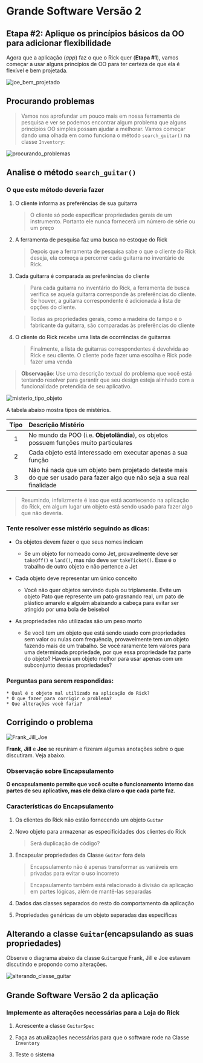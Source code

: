 # **Grande Software Versão 2**

## **Etapa #2: Aplique os princípios básicos da OO para adicionar flexibilidade**

Agora que a aplicação (_app_) faz o que o Rick quer (**Etapa #1**), vamos começar a usar alguns princípios de OO para ter certeza de que ela é flexível e bem projetada.

![joe_bem_projetado](../img_readme/joe_bem_projetado_60.png)



## **Procurando problemas**


> Vamos nos aprofundar um pouco mais em nossa ferramenta de pesquisa e ver se podemos encontrar algum problema que alguns princípios OO simples possam ajudar a melhorar. Vamos começar dando uma olhada em como funciona o método ``search_guitar()`` na classe ``Inventory``:

![procurando_problemas](../img_readme/procurando_problemas_61.png)



## **Analise o método ``search_guitar()``**

### O que este método deveria fazer

1. O cliente informa as preferências de sua guitarra

	> O cliente só pode especificar propriedades gerais de um instrumento. Portanto ele nunca fornecerá um número de série ou um preço
> 
2. A ferramenta de pesquisa faz uma busca no estoque do Rick

	> 	Depois que a ferramenta de pesquisa sabe o que o cliente do Rick deseja, ela começa a percorrer cada guitarra no inventário de Rick.

3. Cada guitarra é comparada as preferências do cliente

	> Para cada guitarra no inventário do Rick, a ferramenta de busca verifica se aquela guitarra corresponde às preferências do cliente. Se houver, a guitarra correspondente é adicionada à lista de opções do cliente.
	
	> 	Todas as propriedades gerais, como a madeira do tampo e o fabricante da guitarra, são comparadas às preferências do cliente

4. O cliente do Rick recebe uma lista de ocorrências de guitarras

	>  	Finalmente, a lista de guitarras correspondentes é devolvida ao Rick e seu cliente. O cliente pode fazer uma escolha e Rick pode fazer uma venda
	

> **Observação**: Use uma descrição textual do problema que você está tentando resolver para garantir que seu design esteja alinhado com a funcionalidade pretendida de seu aplicativo.

![misterio_tipo_objeto](../img_readme/misterio_tipo_objeto-63.png)

A tabela abaixo mostra tipos de mistérios.

Tipo        | Descrição Mistério
:---------: | :------
1 | No mundo da POO (i.e. **Objetolândia**), os objetos possuem funções muito particulares
2 | Cada objeto está interessado em executar apenas a sua função
3 | Não há nada que um objeto bem projetado deteste mais do que ser usado para fazer algo que não seja a sua real finalidade


> Resumindo, infelizmente é isso que está acontecendo na aplicação do Rick, em algum lugar um objeto está sendo usado para fazer algo que não deveria.


### Tente resolver esse mistério seguindo as dicas:

- Os objetos devem fazer o que seus nomes indicam
	- Se um objeto for nomeado como Jet, provavelmente deve ser `takeOff()` e `land()`, mas não deve ser `takeTicket()`. Esse é o trabalho de outro objeto e não pertence a Jet
	
- Cada objeto deve representar um único conceito
	- Você não quer objetos servindo dupla ou triplamente. Evite um objeto Pato que represente um pato grasnando real, um pato de plástico amarelo e alguém abaixando a cabeça para evitar ser atingido por uma bola de beisebol  
	
- As propriedades não utilizadas são um peso morto
	- Se você tem um objeto que está sendo usado com propriedades sem valor ou nulas com frequência, provavelmente tem um objeto fazendo mais de um trabalho. Se você raramente tem valores para uma determinada propriedade, por que essa propriedade faz parte do objeto? Haveria um objeto melhor para usar apenas com um subconjunto dessas propriedades?
	

### Perguntas para serem respondidas:

```
* Qual é o objeto mal utilizado na aplicação do Rick?
* O que fazer para corrigir o problema?
* Que alterações você faria?
```

## **Corrigindo o problema**

![Frank_Jill_Joe](../img_readme/frank_jill_joe-64.png)

**Frank**, **Jill** e **Joe** se reuniram e fizeram algumas anotações sobre o que discutiram. Veja abaixo.

### Observação sobre Encapsulamento

**O encapsulamento permite que você oculte o funcionamento interno das partes de seu aplicativo, mas ele deixa claro o que cada parte faz.**


### Características do Encapsulamento

1. Os clientes do Rick não estão fornecendo um objeto `Guitar`

2. Novo objeto para armazenar as especificidades dos clientes do Rick

	> Será duplicação de código?
	
3. Encapsular propriedades da Classe `Guitar` fora dela

	> Encapsulamento não é apenas transformar as variáveis em privadas para evitar o uso incorreto
	
	> Encapsulamento também está relacionado à divisão da aplicação em partes lógicas, além de mantê-las separadas

4. Dados das classes separados do resto do comportamento da aplicação

5. Propriedades genéricas de um objeto separadas das específicas



## **Alterando a classe `Guitar`(encapsulando as suas propriedades)**

Observe o diagrama abaixo da classe `Guitar`que Frank, Jill e Joe estavam discutindo e propondo como alterações.

![alterando_classe_guitar](../img_readme/alterando_classe_guitar-66.png)



## Grande Software Versão 2 da aplicação

### Implemente as alterações necessárias para a Loja do Rick

1. Acrescente a classe `GuitarSpec`

2. Faça as atualizações necessárias para que o software rode na Classe `Inventory`

3. Teste o sistema

